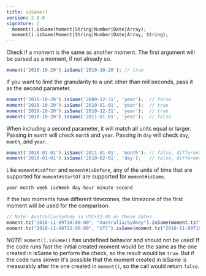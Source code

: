 ```yaml
---
title: isSame()
version: 2.0.0
signature: |
  moment().isSame(Moment|String|Number|Date|Array);
  moment().isSame(Moment|String|Number|Date|Array, String);
---
```



Check if a moment is the same as another moment. The first argument will be parsed as a moment, if not already so.

```javascript
moment('2010-10-20').isSame('2010-10-20'); // true
```

If you want to limit the granularity to a unit other than milliseconds, pass it as the second parameter.

```javascript
moment('2010-10-20').isSame('2009-12-31', 'year');  // false
moment('2010-10-20').isSame('2010-01-01', 'year');  // true
moment('2010-10-20').isSame('2010-12-31', 'year');  // true
moment('2010-10-20').isSame('2011-01-01', 'year');  // false
```

When including a second parameter, it will match all units equal or larger. Passing in `month` will check `month` and `year`. Passing in `day` will check `day`, `month`, and `year`.

```javascript
moment('2010-01-01').isSame('2011-01-01', 'month'); // false, different year
moment('2010-01-01').isSame('2010-02-01', 'day');   // false, different month
```

Like `moment#isAfter` and `moment#isBefore`, any of the units of time that are supported for `moment#startOf` are supported for `moment#isSame`.

```
year month week isoWeek day hour minute second
```

If the two moments have different timezones, the timezone of the first moment will be used for the comparison.

```javascript
// Note: Australia/Sydney is UTC+11:00 on these dates
moment.tz("2018-11-09T10:00:00", "Australia/Sydney").isSame(moment.tz("2018-11-08T12:00:00", "UTC"), "day"); // false
moment.tz("2018-11-08T12:00:00", "UTC").isSame(moment.tz("2018-11-09T10:00:00", "Australia/Sydney"), "day"); // true
```

*NOTE*: `moment().isSame()` has undefined behavior and should not be used! If
the code runs fast the initial created moment would be the same as the one
created in isSame to perform the check, so the result would be `true`. But
if the code runs slower it's possible that the moment created in isSame is
measurably after the one created in `moment()`, so the call would return
`false`.
